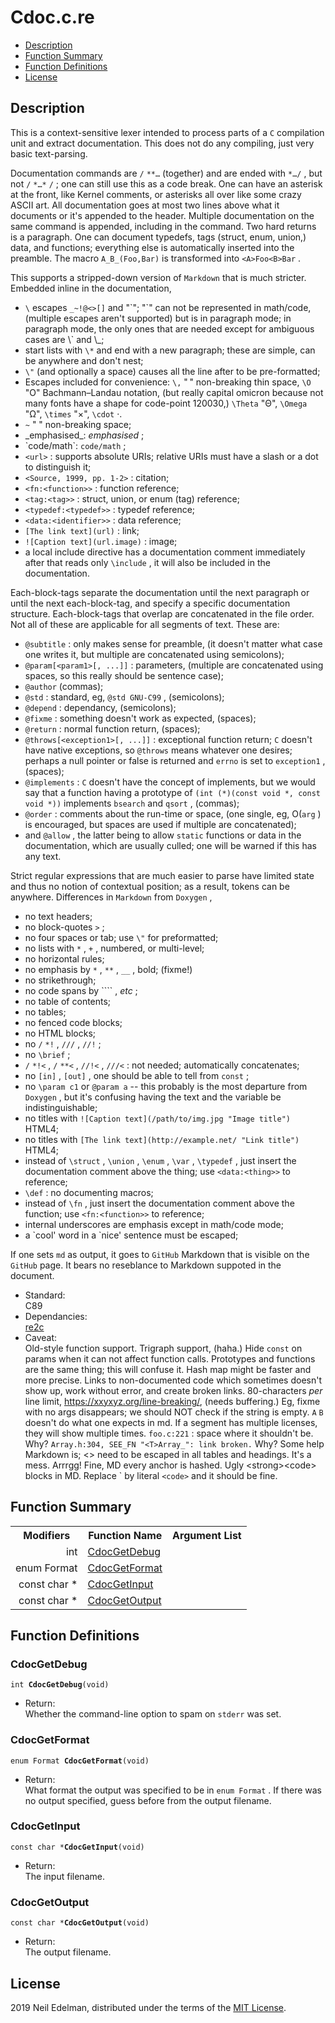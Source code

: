  # Cdoc\.c\.re #

 * [Description](#user-content-part-a5e43a39)
 * [Function Summary](#user-content-part-5b9c058b)
 * [Function Definitions](#user-content-part-fef6433d)
 * [License](#user-content-part-77eb0f5a)

 ## <a id = "user-content-part-a5e43a39" name = "user-content-part-a5e43a39">Description</a> ##

This is a context\-sensitive lexer intended to process parts of a `C` compilation unit and extract documentation\. This does not do any compiling, just very basic text\-parsing\.

Documentation commands are `/` `**…` \(together\) and are ended with `*…/` , but not `/` `*…*` `/` ; one can still use this as a code break\. One can have an asterisk at the front, like Kernel comments, or asterisks all over like some crazy ASCII art\. All documentation goes at most two lines above what it documents or it's appended to the header\. Multiple documentation on the same command is appended, including in the command\. Two hard returns is a paragraph\. One can document typedefs, tags \(struct, enum, union,\) data, and functions; everything else is automatically inserted into the preamble\. The macro `A_B_(Foo,Bar)` is transformed into `<A>Foo<B>Bar` \.

This supports a stripped\-down version of `Markdown` that is much stricter\. Embedded inline in the documentation,

 * `\` escapes `_~!@<>[]` and "\`"; "\`" can not be represented in math/code, \(multiple escapes aren't supported\) but is in paragraph mode; in paragraph mode, the only ones that are needed except for ambiguous cases are \\\` and \\\_;
 * start lists with `\*` and end with a new paragraph; these are simple, can be anywhere and don't nest;
 * `\"` \(and optionally a space\) causes all the line after to be pre\-formatted;
 * Escapes included for convenience: `\,` "&#8239;" non\-breaking thin space, `\O` "&#927;" Bachmann–Landau notation, \(but really capital omicron because not many fonts have a shape for code\-point 120030,\) `\Theta` "&#920;", `\Omega` "&#937;", `\times` "&#215;", `\cdot` &#183;\.
 * `~` "&nbsp;" non\-breaking space;
 * \_emphasised\_: _emphasised_ ;
 * \`code/math\`: `code/math` ;
 * `<url>` : supports absolute URIs; relative URIs must have a slash or a dot to distinguish it;
 * `<Source, 1999, pp. 1-2>` : citation;
 * `<fn:<function>>` : function reference;
 * `<tag:<tag>>` : struct, union, or enum \(tag\) reference;
 * `<typedef:<typedef>>` : typedef reference;
 * `<data:<identifier>>` : data reference;
 * `[The link text](url)` : link;
 * `![Caption text](url.image)` : image;
 * a local include directive has a documentation comment immediately after that reads only `\include` , it will also be included in the documentation\.

Each\-block\-tags separate the documentation until the next paragraph or until the next each\-block\-tag, and specify a specific documentation structure\. Each\-block\-tags that overlap are concatenated in the file order\. Not all of these are applicable for all segments of text\. These are:

 * `@subtitle` : only makes sense for preamble, \(it doesn't matter what case one writes it, but multiple are concatenated using semicolons\);
 * `@param[<param1>[, ...]]` : parameters, \(multiple are concatenated using spaces, so this really should be sentence case\);
 * `@author` \(commas\);
 * `@std` : standard, eg, `@std GNU-C99` , \(semicolons\);
 * `@depend` : dependancy, \(semicolons\);
 * `@fixme` : something doesn't work as expected, \(spaces\);
 * `@return` : normal function return, \(spaces\);
 * `@throws[<exception1>[, ...]]` : exceptional function return; `C` doesn't have native exceptions, so `@throws` means whatever one desires; perhaps a null pointer or false is returned and `errno` is set to `exception1` , \(spaces\);
 * `@implements` : `C` doesn't have the concept of implements, but we would say that a function having a prototype of `(int (*)(const void *, const void *))` implements `bsearch` and `qsort` , \(commas\);
 * `@order` : comments about the run\-time or space, \(one single, eg, &#927;\(`arg` \) is encouraged, but spaces are used if multiple are concatenated\);
 * and `@allow` , the latter being to allow `static` functions or data in the documentation, which are usually culled; one will be warned if this has any text\.

Strict regular expressions that are much easier to parse have limited state and thus no notion of contextual position; as a result, tokens can be anywhere\. Differences in `Markdown` from `Doxygen` ,

 * no text headers;
 * no block\-quotes `>` ;
 * no four spaces or tab; use `\"` for preformatted;
 * no lists with `*` , `+` , numbered, or multi\-level;
 * no horizontal rules;
 * no emphasis by `*` , `**` , `__` , bold; \(fixme\!\)
 * no strikethrough;
 * no code spans by ```` , _etc_ ;
 * no table of contents;
 * no tables;
 * no fenced code blocks;
 * no HTML blocks;
 * no `/` `*!` , `///` , `//!` ;
 * no `\brief` ;
 * `/` `*!<` , `/` `**<` , `//!<` , `///<` : not needed; automatically concatenates;
 * no `[in]` , `[out]` , one should be able to tell from `const` ;
 * no `\param c1` or `@param a` \-\- this probably is the most departure from `Doxygen` , but it's confusing having the text and the variable be indistinguishable;
 * no titles with `![Caption text](/path/to/img.jpg "Image title")` HTML4;
 * no titles with `[The link text](http://example.net/ "Link title")` HTML4;
 * instead of `\struct` , `\union` , `\enum` , `\var` , `\typedef` , just insert the documentation comment above the thing; use `<data:<thing>>` to reference;
 * `\def` : no documenting macros;
 * instead of `\fn` , just insert the documentation comment above the function; use `<fn:<function>>` to reference;
 * internal underscores are emphasis except in math/code mode;
 * a \`cool' word in a \`nice' sentence must be escaped;

If one sets `md` as output, it goes to `GitHub` Markdown that is visible on the `GitHub` page\. It bears no reseblance to Markdown suppoted in the document\.



 * Standard:  
   C89
 * Dependancies:  
   [re2c](http://re2c.org/)
 * Caveat:  
   Old\-style function support\. Trigraph support, \(haha\.\) Hide `const` on params when it can not affect function calls\. Prototypes and functions are the same thing; this will confuse it\. Hash map might be faster and more precise\. Links to non\-documented code which sometimes doesn't show up, work without error, and create broken links\. 80\-characters _per_ line limit, [https://xxyxyz\.org/line\-breaking/](https://xxyxyz.org/line-breaking/), \(needs buffering\.\) Eg, fixme with no args disappears; we should NOT check if the string is empty\. `A` `B` doesn't do what one expects in md\. If a segment has multiple licenses, they will show multiple times\. `foo.c:221` : space where it shouldn't be\. Why? `Array.h:304, SEE_FN "<T>Array_": link broken.` Why? Some help Markdown is; &lt;&gt; need to be escaped in all tables and headings\. It's a mess\. Arrrgg\! Fine, MD every anchor is hashed\. Ugly &lt;strong&gt;&lt;code&gt; blocks in MD\. Replace \` by literal `<code>` and it should be fine\.


 ## <a id = "user-content-part-5b9c058b" name = "user-content-part-5b9c058b">Function Summary</a> ##

<table>

<tr><th>Modifiers</th><th>Function Name</th><th>Argument List</th></tr>

<tr><td align = right>int</td><td><a href = "#fn-CdocGetDebug">CdocGetDebug</a></td><td></td></tr>

<tr><td align = right>enum Format</td><td><a href = "#fn-CdocGetFormat">CdocGetFormat</a></td><td></td></tr>

<tr><td align = right>const char *</td><td><a href = "#fn-CdocGetInput">CdocGetInput</a></td><td></td></tr>

<tr><td align = right>const char *</td><td><a href = "#fn-CdocGetOutput">CdocGetOutput</a></td><td></td></tr>

</table>



 ## <a id = "user-content-part-fef6433d" name = "user-content-part-fef6433d">Function Definitions</a> ##

 ### <a name = "fn:CdocGetDebug" id = "fixme fn:CdocGetDebug">CdocGetDebug</a> ###

<code>int <strong>CdocGetDebug</strong>(void)</code>

 - Return:  
   Whether the command\-line option to spam on `stderr` was set\.




 ### <a name = "fn:CdocGetFormat" id = "fixme fn:CdocGetFormat">CdocGetFormat</a> ###

<code>enum Format <strong>CdocGetFormat</strong>(void)</code>

 - Return:  
   What format the output was specified to be in `enum Format` \. If there was no output specified, guess before from the output filename\.




 ### <a name = "fn:CdocGetInput" id = "fixme fn:CdocGetInput">CdocGetInput</a> ###

<code>const char *<strong>CdocGetInput</strong>(void)</code>

 - Return:  
   The input filename\.




 ### <a name = "fn:CdocGetOutput" id = "fixme fn:CdocGetOutput">CdocGetOutput</a> ###

<code>const char *<strong>CdocGetOutput</strong>(void)</code>

 - Return:  
   The output filename\.






 ## <a id = "user-content-part-77eb0f5a" name = "user-content-part-77eb0f5a">License</a> ##

2019 Neil Edelman, distributed under the terms of the [MIT License](https://opensource.org/licenses/MIT)\.



